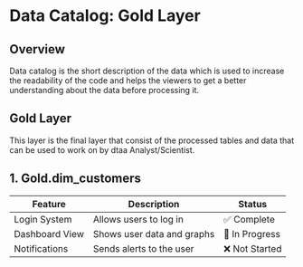 # **Data Catalog: Gold Layer**

## Overview
Data catalog is the short description of the data which is used to increase the readability of the code and helps the viewers to get a better understanding about the data before processing it. 

## Gold Layer
This layer is the final layer that consist of the processed tables and data that can be used to work on by dtaa Analyst/Scientist.

## 1. Gold.dim_customers

| Feature        | Description                  | Status     |
|----------------|------------------------------|------------|
| Login System   | Allows users to log in       | ✅ Complete |
| Dashboard View | Shows user data and graphs   | 🔄 In Progress |
| Notifications  | Sends alerts to the user     | ❌ Not Started |

